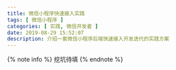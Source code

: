 ```yaml
---
title: 微信小程序快速接入实践
tags: [ 微信小程序 ]
categories: [ 实践, 微信开发者 ]
date: 2019-08-29 15:52:07
description: 介绍一套微信小程序后端快速接入开发迭代的实践方案
---
```


{% note info %}
挖坑待填
{% endnote %}
